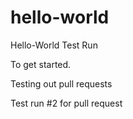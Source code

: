 # hello-world
Hello-World Test Run

To get started.

Testing out pull requests

Test run #2 for pull request
